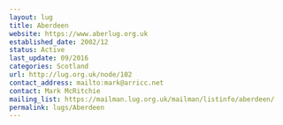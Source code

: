 ```yaml
---
layout: lug
title: Aberdeen
website: https://www.aberlug.org.uk
established_date: 2002/12
status: Active
last_update: 09/2016
categories: Scotland
url: http://lug.org.uk/node/102
contact_address: mailto:mark@arricc.net
contact: Mark McRitchie
mailing_list: https://mailman.lug.org.uk/mailman/listinfo/aberdeen/
permalink: lugs/Aberdeen
---
```

